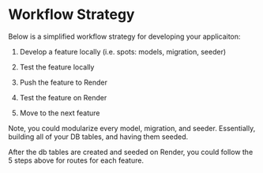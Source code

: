#  Workflow Strategy

Below is a simplified workflow strategy for developing your applicaiton:

1. Develop a feature locally (i.e. spots: models, migration, seeder)

2. Test the feature locally

3. Push the feature to Render

4. Test the feature on Render

5. Move to the next feature

Note, you could modularize every model, migration, and seeder.  Essentially, building all of your DB tables, and having them seeded.

After the db tables are created and seeded on Render, you could follow the 5 steps above for routes for each feature.
